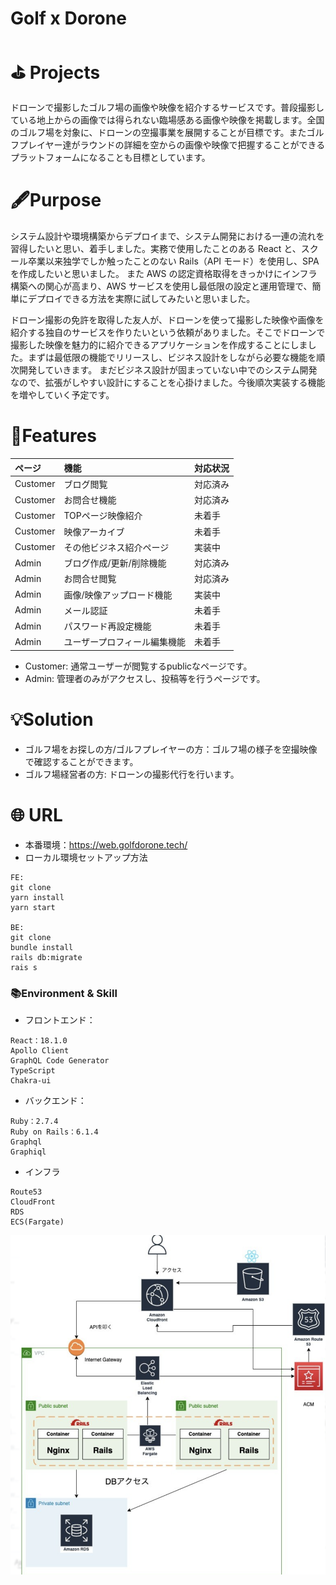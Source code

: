 # Golf x Dorone

# ⛳️ Projects

ドローンで撮影したゴルフ場の画像や映像を紹介するサービスです。普段撮影している地上からの画像では得られない臨場感ある画像や映像を掲載します。全国のゴルフ場を対象に、ドローンの空撮事業を展開することが目標です。またゴルフプレイヤー達がラウンドの詳細を空からの画像や映像で把握することができるプラットフォームになることも目標としています。

# 🖋Purpose

システム設計や環境構築からデプロイまで、システム開発における一連の流れを習得したいと思い、着手しました。実務で使用したことのある React と、スクール卒業以来独学でしか触ったことのない Rails（API モード）を使用し、SPA を作成したいと思いました。
また AWS の認定資格取得をきっかけにインフラ構築への関心が高まり、AWS サービスを使用し最低限の設定と運用管理で、簡単にデプロイできる方法を実際に試してみたいと思いました。

ドローン撮影の免許を取得した友人が、ドローンを使って撮影した映像や画像を紹介する独自のサービスを作りたいという依頼がありました。そこでドローンで撮影した映像を魅力的に紹介できるアプリケーションを作成することにしました。まずは最低限の機能でリリースし、ビジネス設計をしながら必要な機能を順次開発していきます。
まだビジネス設計が固まっていない中でのシステム開発なので、拡張がしやすい設計にすることを心掛けました。今後順次実装する機能を増やしていく予定です。
# 🔧Features
| ページ | 機能 | 対応状況 |
| :--- | :--- | :--- |
| Customer | ブログ閲覧 | 対応済み |
| Customer | お問合せ機能 | 対応済み |
| Customer | TOPページ映像紹介 | 未着手 |
| Customer | 映像アーカイブ | 未着手 |
| Customer | その他ビジネス紹介ページ | 実装中 |
| Admin | ブログ作成/更新/削除機能 | 対応済み |
| Admin | お問合せ閲覧 | 対応済み |
| Admin | 画像/映像アップロード機能 | 実装中 |
| Admin | メール認証 | 未着手 |
| Admin | パスワード再設定機能 | 未着手 |
| Admin | ユーザープロフィール編集機能 | 未着手 |

- Customer: 通常ユーザーが閲覧するpublicなページです。
- Admin: 管理者のみがアクセスし、投稿等を行うページです。
# 💡Solution
- ゴルフ場をお探しの方/ゴルフプレイヤーの方：ゴルフ場の様子を空撮映像で確認することができます。
- ゴルフ場経営者の方: ドローンの撮影代行を行います。

# 🌐 URL

- 本番環境：https://web.golfdorone.tech/
- ローカル環境セットアップ方法
```
FE:
git clone
yarn install
yarn start

BE:
git clone
bundle install
rails db:migrate
rais s
```

### 📚Environment & Skill

- フロントエンド：

```
React：18.1.0
Apollo Client
GraphQL Code Generator
TypeScript
Chakra-ui
```

- バックエンド：

```
Ruby：2.7.4
Ruby on Rails：6.1.4
Graphql
Graphiql
```

- インフラ

```
Route53
CloudFront
RDS
ECS(Fargate)
```

![infra](profile/statics/infra_image.png)
